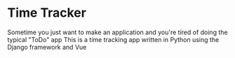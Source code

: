 # Time Tracker

Sometime you just want to make an application and you're tired of doing the typical "ToDo" app
This is a time tracking app written in Python using the Django framework and Vue
